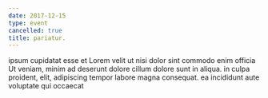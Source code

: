 ```yaml
---
date: 2017-12-15
type: event
cancelled: true
title: pariatur.
---
```

ipsum cupidatat esse et Lorem velit ut nisi dolor sint commodo enim officia Ut veniam, minim ad deserunt dolore cillum dolore sunt in aliqua. in culpa proident, elit, adipiscing tempor labore magna consequat. ea incididunt aute voluptate qui occaecat